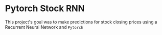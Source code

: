 # Pytorch Stock RNN

This project's goal was to make predictions for stock closing prices using a Recurrent Neural Network and `Pytorch`

